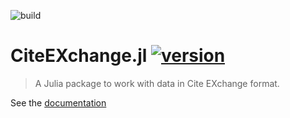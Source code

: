 ![build](https://github.com/cite-architecture/CiteEXchange.jl/actions/workflows/Documentation.yml/badge.svg)


# CiteEXchange.jl [![version](https://juliahub.com/docs/CiteEXchange/version.svg)](https://juliahub.com/ui/Packages/CiteEXchange/xrRcv)


> A Julia package to work with data in Cite EXchange format.


See the [documentation](https://cite-architecture.github.io/CiteEXchange.jl/stable/)
